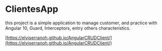 # ClientesApp

this project is a simple application to manage customer, and practice with Angular 10, Guard, Interceptors, entry others characteristics.

[https://elviserranoh.github.io/AngularCRUDClient/](https://elviserranoh.github.io/AngularCRUDClient/)
